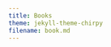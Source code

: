 ```yaml
---
title: Books
theme: jekyll-theme-chirpy
filename: book.md
--- 
```


<html lang="en">
<head>
    <meta charset="UTF-8">
    <meta name="viewport" content="width=device-width, initial-scale=1.0">
    <title>Menubar Example</title>
    <style>
        /* Basic styling for the menubar */
        body {
            font-family: Arial, sans-serif;
        }

        .navbar {
            overflow: hidden;
            background-color: #333;
        }

        .navbar a {
            float: left;
            display: block;
            color: white;
            text-align: center;
            padding: 14px 20px;
            text-decoration: none;
        }

        .navbar a:hover {
            background-color: #ddd;
            color: black;
        }

        .navbar a.active {
            background-color: #04AA6D;
            color: white;
        }

        /* Dropdown container */
        .dropdown {
            float: left;
            overflow: hidden;
        }

        .dropdown .dropbtn {
            font-size: 16px;  
            border: none;
            outline: none;
            color: white;
            padding: 14px 20px;
            background-color: inherit;
            font-family: inherit;
            margin: 0;
        }

        .navbar a, .dropdown .dropbtn {
            display: inline-block;
        }

        /* Dropdown content (hidden by default) */
        .dropdown-content {
            display: none;
            position: absolute;
            background-color: #f9f9f9;
            min-width: 160px;
            box-shadow: 0px 8px 16px 0px rgba(0,0,0,0.2);
            z-index: 1;
        }

        .dropdown-content a {
            float: none;
            color: black;
            padding: 12px 16px;
            text-decoration: none;
            display: block;
            text-align: left;
        }

        .dropdown-content a:hover {
            background-color: #ddd;
        }

        /* Show the dropdown menu on hover */
        .dropdown:hover .dropdown-content {
            display: block;
        }

        .dropdown:hover .dropbtn {
            background-color: #ddd;
            color: black;
        }
    </style>
</head>
<body>

    <div class="navbar">
        <a class="active" href="https://ray-islam.github.io/">Home</a>
        <a href="https://ray-islam.github.io/book.html">Books</a>
        <a href="https://ray-islam.github.io/conference.html">Conferences</a>
        <a href="https://ray-islam.github.io/awardsnrecognitions.html">Awards & Recognitions</a>
              
    </div>
     <p> </p>
     <p> </p>
     <p> </p>

</body>
</html>

## Books

<ul>
    <li><a href="#Islam, M. R. (2025). Generative AI, Cybersecurity, and Ethics. Wiley, USA. ISBN: 978-1-394-27926-5.">Generative AI, Cyber Security, and Ethics 2024</a></li>
    <li><a href="#cancer-research-symposium">Retrieval-Augmented Generation (RAG): Empowering Large Language Models (LLMs)</a></li>
    <li><a href="#cancer-research-symposium">LangChain Unveiled: Navigating the Future of LLM</a></li>
    <li><a href="#cancer-research-symposium">Enhancing Satellite Security: Leveraging GenAI for Advanced Cyber Defense</a></li>
</ul>
<hr>

<ul style="color: black; font-family: 'Futura', serif; font-size: 16px;">
<b> <a href="https://www.wiley.com/en-us/Generative+AI%2C+Cybersecurity%2C+and+Ethics-p-9781394279265"> Islam, M. R. (2025). Generative AI, Cybersecurity, and Ethics. Wiley, USA. ISBN: 978-1-394-27926-5. </a> </b>
</ul>

<br><img src="https://github.com/user-attachments/assets/bdddb985-46bf-4fce-995b-e0bbb86c779f" alt="Book Cover" width="200" height="300" style="margin-left: 130px;">

<ul style="color: black; font-family: 'Futura', serif; font-size: 16px;">
<b>Availabile at</b> <br>
<b>
<a href="https://www.wiley.com/en-us/Generative+AI%2C+Cybersecurity%2C+and+Ethics-p-9781394279265">Wiley</a> <br>
<a href="https://www.amazon.com/-/es/Mohammad-Rubyet-Islam/dp/1394279264">Amazon - USA</a> <br>
<a href="https://www.barnesandnoble.com/w/generative-ai-cybersecurity-and-ethics-mohammad-rubyet-islam/1145560161">Barnes & Noble</a><br>
<a href="https://www.walmart.com/ip/Generative-Ai-Cybersecurity-and-Ethics-Hardcover-9781394279265/5611129734?wmlspartner=wlpa&selectedSellerId=0&adid=222222222275611129734_148689117835_19950570663&wl0=&wl1=g&wl2=c&wl3=654444951729&wl4=pla-2072905014157&wl5=9008126&wl6=&wl7=&wl8=&wl9=pla&wl10=8175035&wl11=online&wl12=5611129734&veh=sem&gad_source=1&gclid=Cj0KCQjwzby1BhCQARIsAJ_0t5MpTzLZpX3HYziW0slNIxaKbmpr1BeDvhTAjfLZi053GMG66FnsVpwaAvZTEALw_wcB">Walmart</a><br>
<a href="https://www.thriftbooks.com/w/generative-ai-cybersecurity-and-ethics_mohammad-rubyet-islam/52953269/?srsltid=AfmBOoo9HRx8qCRBSVpOx-UMbBTGKBP4GEExsGbc9ivq88ggniYuKbZX#edition=71390965&idiq=64375017">thriftbooks</a><br>
<a href="https://www.powells.com/book/generative-ai-cybersecurity-and-ethics-9781394279265?srsltid=AfmBOopmOm7c_iJXvr9XNtWASWR8W1BzL7axcTLe7TTfby2iND-QXBrG">POWELL'S City of Books</a><br>
<a href="https://www.booktopia.com.au/generative-ai-cybersecurity-and-ethics-mohammad-rubyet-islam/book/9781394279265.html?srsltid=AfmBOop4z1lvodMY2eVFLERYlwula8T2QiXfn2b2vAC6YHbBz_85zlGq">booktopia</a><br>
<a href="https://www.booksamillion.com/p/Generative-Ai-Cybersecurity-Ethics/Mohammad-Rubyet-Islam/9781394279265?id=9192235193238">BAM! (Books-a-Million)</a><br>
<a href="https://books.google.com/books/about/Generative_AI_Cybersecurity_and_Ethics.html?id=P2iM0AEACAAJ">Google Books</a><br>
<a href="https://www.amazon.co.uk/Generative-Cybersecurity-Ethics-Mohammad-Rubyet/dp/1394279264">Amazon - UK</a> <br>
<a href="https://shopsquareone.com/shop/product/generative-ai-cybersecurity-and-ethics-by-mohammad-rubyet-islam-hardcover-indigo-chapters-indigobooks-67102a">SQUAREONE - Canada</a><br>
<a href="https://bayshoreshoppingcentre.com/whatsinstore/product/generative-ai-cybersecurity-and-ethics-by-mohammad-rubyet-islam-hardcover-indigo-chapters-coles-67102a">BAYSHORE-Canada</a><br>
<a href="https://www.adlibris.com/fi/sv/bok/generative-ai-cybersecurity-and-ethics-9781394279265">Adlibris-Sweden</a><br>
<a href="https://bookline.hu/product/home.action?_v=Islam_Mohammad_Rubyet_Generative_Ai_C&type=200&id=6645717">bookline-Hungary</a><br>
<a href="https://imusic.ca/other/9781394279265/2025-generative-ai-cybersecurity-and-ethics?srsltid=AfmBOoqV9kI00ZZbj01SrNeXRdnHLvlgfufxSr1ZLs1ysUHOyUB5rP3U">imusic-Denmark</a><br>
<a href="https://product.kyobobook.co.kr/detail/S000213270642">KYOBO Book Center - Japan</a><br>
<a href="https://www.jpc.de/jpcng/books/detail/-/art/mohammad-rubyet-islam-generative-ai-cybersecurity-and-ethics/hnum/11868304">JPC - Germany</a><br>
<a href="https://www.books.com.tw/products/F01a793309?loc=M_0007_068&srsltid=AfmBOopDLM0ddRDGJSf9rvWh2kS8zOtc9gcYq6Olp_BQyM3_bQyupbOV">Books.com.tw - Taiwan</a><br>
</b>

</ul>

<ul style="color: black; font-family: 'Futura', serif; font-size: 16px;">
<b>Endorsements</b>
</ul>

<ul style="color: black; font-family: 'Futura', serif; font-size: 16px;">
“Generative AI, Cyber Security, and Ethics' is an essential guide for students, providing clear explanations and practical insights into the integration of generative AI in cybersecurity. This book is a valuable resource for anyone looking to build a strong foundation in these interconnected fields.”
<b>- Dr. Peter Sandborn, Professor, Department of Mechanical Engineering, University of Maryland, College Park</b>
<br>
<br>
“Unchecked cyber-warfare made exponentially more disruptive by Generative AI is nightmare fuel for this and future generations. Dr. Islam plumbs the depth of Generative AI and ethics through the lens of a technology practitioner and recognized AI academician, energized by the moral conscience of an ethical man and a caring humanitarian. This book is a timely primer and required reading for all those concerned about accountability and establishing guardrails for the rapidly developing field of AI.”
<b>- David Pere, (Retired Colonel, United States Marine Corps) CEO & President, Blue Force Cyber Inc.</b>
<br>
<br>
“Generative AI, Cyber Security, and Ethics is a groundbreaking book that delves into three of the most relevant and pressing topics in today's technological landscape. By exploring the intersection of artificial intelligence, cybersecurity, and ethical considerations, this book offers invaluable insights for both experts in the field and those looking to understand the complexities of these rapidly evolving technologies. One of the standout features of Generative AI, Cyber Security, and Ethics is its in-depth analysis of cybersecurity in the age of artificial intelligence. As cyber threats continue to evolve and become more sophisticated, it is crucial for individuals and organizations to understand how AI can be used both defensively and offensively in the realm of cybersecurity. Generative AI, Cyber Security, and Ethics is a must-read for anyone interested in understanding the intricate relationship between artificial intelligence, cybersecurity, and ethical considerations. The author expertise in the field shines through in the comprehensive coverage of these complex topics, making the book both informative and accessible to a wide range of readers. Whether you are a seasoned professional in the tech industry or simply curious about the impact of AI on our world, this book is sure to enlighten and inspire you. I highly recommend Generative AI, Cyber Security, and Ethics as an essential addition to your reading list.”
<b>-	Dr. Christos P. Beretas, Ph.D,  Head Professor of Cyber 
Security at Innovative Knowledge Institute, France
The 100 Most powerful people in Cyber Security</b>
<br>
    <br>
“This book dives into the interconnected realms of Generative AI and Cybersecurity crafted with the guidance in ethics. It offers a comprehensive exploration of their interplay in today's digital landscape, and empowers students, educators and practitioners alike. It also covers the human factor and the decision-making process in vision the interdisciplinary future.”
<b>-	Dr. Adam Lee, Associate Clinical Professor, Robert H. Smith School of Business, University of Maryland, College Park, MD</b>
<br>
    <br>
“There are few disciplines that have evolved with greater velocity in the last decade, both for the better and for the worse, than Cybersecurity and Generative AI. Ethical development and administration of these paradigms, particularly in concert, is a staggeringly blurry area that Dr. Islam takes the first steps to bring clarity to with this work. Disregard the teachings of this book at your own risk!" 
<b>-	Dr. Brian Dougherty, Vice President of Engineering, SNAPPT</b>
<br>
    <br>
"The advent of generative AI marked a tectonic shift that has created both incredible opportunities and deep vulnerabilities for us all. In the midst of such fundamental change, this timely and critical book will provide a much-needed guide for those seeking to understand and navigate this new era of intelligence.” 
<b>-	Fiona J McEvoy, AI ethics writer, researcher, speaker, and thought leader | Founder, YouTheData.com | Women in AI Ethics™ – Hall of Fame </b>

<br>
<br>
“AI is here to stay, and the US government knows this. In March of 2024, the Office of Management and Budget (OMB) issued Memorandum M-24-10 to guide federal agencies on the responsible use of AI, outlining directives and practices aimed at ensuring that AI technologies are used ethically, transparently, and effectively in government operations. The U.S. White House recognizes the importance, impacts, and inherent risks associated with this perplexing topic. Fortunately, this book will be an essential resource to those responsible for taking on the ever-present cyber security threats in the midst of this emerging AI landscape, while gaining insights into ethical considerations surrounding the creation and integration of such technologies.”
<b>-	Jared Linder, IT Program Manager for the Export-Import Bank of the United States</b>
<br>
<br>
“While many new books about Generative AI focus on the excitement (and hyperbole) present in the field, Ray has put together a thoughtful and applicable work that takes a serious look at the complexity present in the intersection of AI, cybersecurity, and ethics.  I’m very pleased to see these topics analyzed as a critical system. Clearly this must be better understood in the light of the real world before our information is truly secure and we are able to take advantage of the great positive potential of AI in this space.”
<b>-	W. Tod Newman, former Lead of Raytheon's Center for Artificial Intelligence 
and founder of Santa Cruz River Analytics</b>
<br>
<br>
“Cyber security is not a bolt-on activity or exercise, but an integral and initial component of any system development or modification. The practitioner must have an adherence to excellence and be confident that they are adding value in support of the client’s organizational goals, and objectives, whilst lessoning their risk and vulnerabilities, and creating efficiencies.”
<b>-	Paul Wells, President & CEO, NETWAR Defense Corporation</b>
<br>
<br>

<ul style="color: black; font-family: 'Futura', serif; font-size: 16px;">
<b>About this book</b>
</ul>
<b>Equips readers with the skills and insights necessary to succeed in the rapidly evolving landscape of Generative AI and cyber threats.</b>
<br>
Generative AI (GenAI) is driving unprecedented advances in threat detection, risk analysis, and response strategies. However, GenAI technologies such as ChatGPT and advanced deepfake creation also pose unique challenges. As GenAI continues to evolve, governments and private organizations around the world need to implement ethical and regulatory policies tailored to AI and cybersecurity.
<br>
Generative AI, Cyber Security, and Ethics provides concise yet thorough insights into the dual role artificial intelligence plays in both enabling and safeguarding against cyber threats. Presented in an engaging and approachable style, this timely book explores critical aspects of the intersection of AI and cyber security while emphasizing responsible development and application. Reader-friendly chapters explain the principles, advancements, and challenges of specific domains within AI, such as machine learning (ML), deep learning (DL), generative AI, data privacy and protection, the need for ethical and responsible human oversight in AI systems, and more.
<br>
Incorporating numerous real-world examples and case studies that connect theoretical concepts with practical applications, Generative AI, Cyber Security, and Ethics:
<br>
<li>Explains the various types of cybersecurity and describes how GenAI concepts are implemented to safeguard data and systems</li>
<li>Highlights the ethical challenges encountered in cybersecurity and the importance of human intervention and judgment in GenAI</li>
<li>Describes key aspects of human-centric AI design, including purpose limitation, impact assessment, societal and cultural sensitivity, and interdisciplinary research</li>
<li>Covers the financial, legal, and regulatory implications of maintaining robust security measures</li>
<li>Discusses the future trajectory of GenAI and emerging challenges such as data privacy, consent, and accountability</li>
<br>
Blending theoretical explanations, practical illustrations, and industry perspectives, Generative AI, Cyber Security, and Ethics is a must-read guide for professionals and policymakers, advanced undergraduate and graduate students, and AI enthusiasts interested in the subject.
</ul>

<hr>


<ul style="color: black; font-family: 'Futura', serif; font-size: 16px;">
<b> <a href="https://www.amazon.com/dp/B0CR6GJGGL"> Retrieval-Augmented Generation (RAG): Empowering Large Language Models (LLMs)</a> </b>
</ul>
<ul style="color: black; font-family: 'Futura', serif; font-size: 16px;">
<b>About this book</b>
This book explores the groundbreaking fusion of neural language models and advanced retrieval systems, reshaping how we interact with AI in tasks like question answering, content creation, and real-time information access. With RAG, static foundational models like GPT transcend their original boundaries by integrating fresh, dynamic data in real-time, offering unparalleled accuracy, adaptability, and contextual depth. Delve into the architecture, applications, and future potential of this innovation as we uncover how RAG addresses the challenges of computational complexity, bias reduction, and scalability. This book provides insights for AI enthusiasts, researchers, and practitioners, presenting RAG not just as a technological advancement but as a harbinger of the next era in artificial intelligence.
</ul>
<br>

<hr>


<ul style="color: black; font-family: 'Futura', serif; font-size: 16px;">
<b> <a href="https://www.amazon.com/dp/B0CPJS6WSR"> LangChain Unveiled: Navigating the Future of LLM</a> </b>
</ul>
<ul style="color: black; font-family: 'Futura', serif; font-size: 16px;">
<b>About this book</b>
LangChain is an important tool in the realm of artificial intelligence and natural language processing. This book, "LangChain Unveiled: Navigating the Future of LLM" is a comprehensive exploration of LangChain, an open-source platform that enables the development of applications utilizing large language models like GPT-3 and GPT-4. The book covers LangChain's inception, growth, integration capabilities, and its unique feature, LangChain Expression Language (LCEL), which simplifies complex text processing tasks. It discusses the modular architecture of LangChain and its potential for creating advanced NLP applications. The book also reviews alternative platforms like Auto-GPT and LlamaIndex. Overall, the summary highlights LangChain's significance in AI-driven language processing, emphasizing its capabilities, applications, and the need for ongoing technical refinement and ethical considerations in data management.
</ul>
<br>

<hr>


<ul style="color: black; font-family: 'Futura', serif; font-size: 16px;">
<b> <a href="https://www.amazon.com/dp/B0CP8K446P"> Enhancing Satellite Security: Leveraging GenAI for Advanced Cyber Defense</a> </b>
</ul>
<ul style="color: black; font-family: 'Futura', serif; font-size: 16px;">
<b>About this book</b>
LangChain is an important tool in the realm of artificial intelligence and natural language processing. This book, "LangChain Unveiled: Navigating the Future of LLM" is a comprehensive exploration of LangChain, an open-source platform that enables the development of applications utilizing large language models like GPT-3 and GPT-4. The book covers LangChain's inception, growth, integration capabilities, and its unique feature, LangChain Expression Language (LCEL), which simplifies complex text processing tasks. It discusses the modular architecture of LangChain and its potential for creating advanced NLP applications. The book also reviews alternative platforms like Auto-GPT and LlamaIndex. Overall, the summary highlights LangChain's significance in AI-driven language processing, emphasizing its capabilities, applications, and the need for ongoing technical refinement and ethical considerations in data management.
</ul>
<br>

